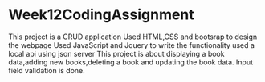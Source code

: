 # Week12CodingAssignment
This project is a CRUD application
Used HTML,CSS and bootsrap to design the webpage
Used JavaScript and Jquery to write the functionality
used a local api using json server
This project is about displaying a book data,adding new books,deleting a book and updating the book data.
Input field validation is done.
